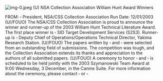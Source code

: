 ![img-0.jpeg](img-0.jpeg)
(U) NSA Collection Association William Hunt Award Winners

FROM: $\square$
President, NSA/CSS Collection Association
Run Date: 12/01/2003
(U//FOUO) The NSA/CSS Collection Association is proud to announce the winner and runner-up of the 2003 William Hunt Technical Literature Award. The first place winner is $\square$ SID Target Development Services (S2S3). Runner-up is $\square$ Deputy Chief of Operations/Operations Technical Director, Yakima Research Station.
(U//FOUO) The papers written by $\square$ and $\square$ were selected from an outstanding field of submissions. The competition was tough, and the Collection Association extends its thanks and appreciation to the authors of all submitted papers.
(U//FOUO) A ceremony to honor $\square$ and $\square$ is scheduled to be held jointly with the 2003 Szymanowski Team Award at 9:00 Wednesday, 3 December, in the Canine Suite. For more information about the ceremony, please contact $\square$ or $\square$
